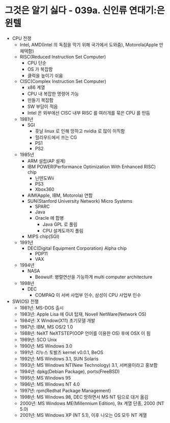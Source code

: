 # 그것은 알기 싫다 - 039a. 신인류 연대기:은 윈텔

* CPU 전쟁
  * Intel, AMD(Intel 의 독점을 막기 위해 국가에서 도와줌), Motorola(Apple 만 채택함)
  * RISC(Reduced Instruction Set Computer)
    * CPU 단순
    * OS 가 복잡함
    * 클럭을 높이기 쉬움
  * CISC(Complex Instruction Set Computer)
    * x86 계열
    * CPU 내 복잡한 명령어 가능
    * 만들기 복잡함
    * SW 부담이 적음
    * Intel 은 외부에선 CISC 내부 RISC 를 여러개를 묶은 CPU 를 만듬
  * 1981년
    * SGI
      * 훗날 linux 로 인해 망하고 nvidia 로 많이 이직함
      * 헐리우드에서 쓰는 CG
      * PS1
      * PS2
  * 1985년
    * ARM 설립(AP 설계)
    * IBM POWER(Performance Optimization With Enhanced RISC) chip
      * 닌텐도Wii
      * PS3
      * Xbox360
    * AIM(Apple, IBM, Motorola) 연합
    * SUN(Stanford University Network) Micro Systems
      * SPARC
      * Java
      * Oracle 에 합병
        * Java GPL 로 풀림
        * CPU 설계도까지 풀림
    * MIPS chip(SGI)
  * 1991년
    * DEC(Digital Equipment Corporation) Alpha chip
      * PDP11
      * VAX
  * 1994년
    * NASA
      * Beowulf: 병렬연산을 가능하게 multi computer architecture
  * 1998년
    * DEC
      * COMPAQ 이 서버 사업부 인수, 삼성이 CPU 사업부 인수
* SW(OS) 전쟁
  * 1981년: MS-DOS 출시
  * 1983년: Apple Lisa 에 GUI 탑재, Novell NetWare(Network OS)
  * 1984년: X Window(X11) 초기모델 개발
  * 1987년: IBM, MS OS/2 1.0
  * 1988년: NeXT NeXTSTEP(OOP 언어를 이용한 OS) 후에 OSX 이 됨
  * 1989년: SCO Unix
  * 1990년: MS Windows 3.0
  * 1991년: 리누스 토발즈 kernel v0.0.1, BeOS
  * 1992년: MS Windows 3.1, SUN Solaris
  * 1993년: MS Windows NT(New Technology) 3.1, 서버용이라고 홍보함
  * 1994년: dpkg(Debian Package), ports(FreeBSD)
  * 1995년: MS Windows 95
  * 1996년: MS Windows NT 4.0
  * 1997년: rpm(Redhat Package Management)
  * 1998년: MS Windows 98, DEC 망하면서 MS NT 팀으로 대거 옮김
  * 2000년: MS Windows ME(Millennium Edition), 9x 계열 단종, 2000 (NT 5.0)
  * 2001년: MS Windows XP (NT 5.1), 이후 나오는 OS 모두 NT 계열
